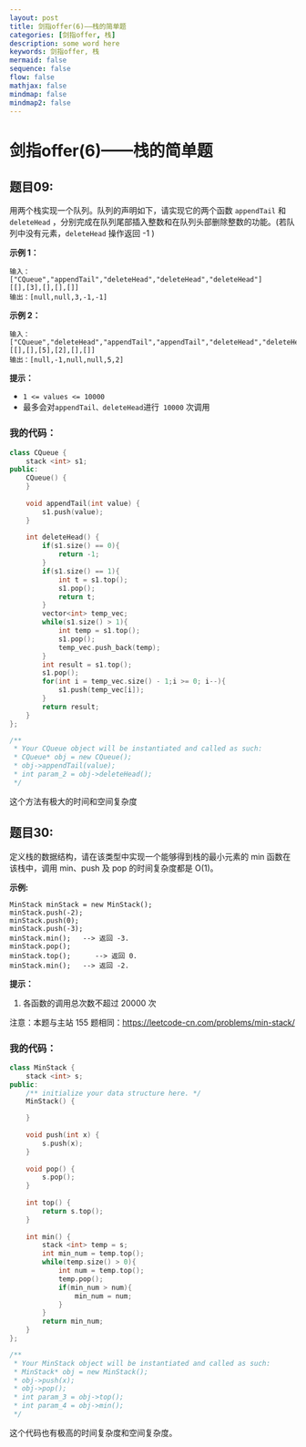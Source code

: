 ```yaml
---
layout: post
title: 剑指offer(6)——栈的简单题
categories: [剑指offer, 栈]
description: some word here
keywords: 剑指offer, 栈
mermaid: false
sequence: false
flow: false
mathjax: false
mindmap: false
mindmap2: false
---
```


# 剑指offer(6)——栈的简单题

## 题目09:

用两个栈实现一个队列。队列的声明如下，请实现它的两个函数 `appendTail` 和 `deleteHead` ，分别完成在队列尾部插入整数和在队列头部删除整数的功能。(若队列中没有元素，`deleteHead` 操作返回 -1 )

 

**示例 1：**

```
输入：
["CQueue","appendTail","deleteHead","deleteHead","deleteHead"]
[[],[3],[],[],[]]
输出：[null,null,3,-1,-1]
```

**示例 2：**

```
输入：
["CQueue","deleteHead","appendTail","appendTail","deleteHead","deleteHead"]
[[],[],[5],[2],[],[]]
输出：[null,-1,null,null,5,2]
```

**提示：**

- `1 <= values <= 10000`
- 最多会对` appendTail、deleteHead `进行` 10000` 次调用

### 我的代码：

```c++
class CQueue {
    stack <int> s1;
public:
    CQueue() {
    }
    
    void appendTail(int value) {
        s1.push(value);
    }
    
    int deleteHead() {
        if(s1.size() == 0){
            return -1;
        }
        if(s1.size() == 1){
            int t = s1.top();
            s1.pop();
            return t;
        }
        vector<int> temp_vec;
        while(s1.size() > 1){
            int temp = s1.top();
            s1.pop();
            temp_vec.push_back(temp);
        }
        int result = s1.top();
        s1.pop();
        for(int i = temp_vec.size() - 1;i >= 0; i--){
            s1.push(temp_vec[i]);
        }
        return result;
    }
};

/**
 * Your CQueue object will be instantiated and called as such:
 * CQueue* obj = new CQueue();
 * obj->appendTail(value);
 * int param_2 = obj->deleteHead();
 */
```

这个方法有极大的时间和空间复杂度

## 题目30:

定义栈的数据结构，请在该类型中实现一个能够得到栈的最小元素的 min 函数在该栈中，调用 min、push 及 pop 的时间复杂度都是 O(1)。

 

**示例:**

```
MinStack minStack = new MinStack();
minStack.push(-2);
minStack.push(0);
minStack.push(-3);
minStack.min();   --> 返回 -3.
minStack.pop();
minStack.top();      --> 返回 0.
minStack.min();   --> 返回 -2.
```

 

**提示：**

1. 各函数的调用总次数不超过 20000 次

 

注意：本题与主站 155 题相同：https://leetcode-cn.com/problems/min-stack/

### 我的代码：

```c++
class MinStack {
    stack <int> s;
public:
    /** initialize your data structure here. */
    MinStack() {

    }
    
    void push(int x) {
        s.push(x);
    }
    
    void pop() {
        s.pop();
    }
    
    int top() {
        return s.top();
    }
    
    int min() {
        stack <int> temp = s;
        int min_num = temp.top();
        while(temp.size() > 0){
            int num = temp.top();
            temp.pop();
            if(min_num > num){
                min_num = num;
            }
        }
        return min_num;
    }
};

/**
 * Your MinStack object will be instantiated and called as such:
 * MinStack* obj = new MinStack();
 * obj->push(x);
 * obj->pop();
 * int param_3 = obj->top();
 * int param_4 = obj->min();
 */
```

这个代码也有极高的时间复杂度和空间复杂度。
